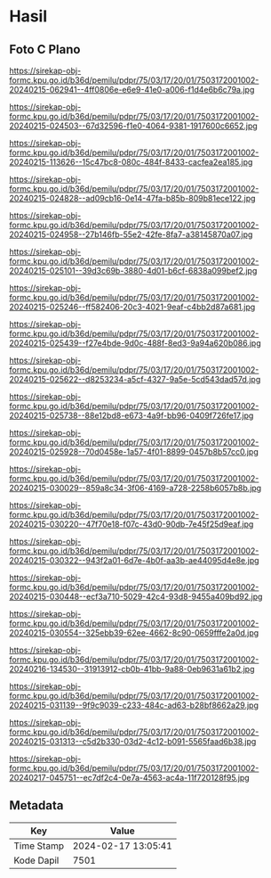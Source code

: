 # Hasil

## Foto C Plano

https://sirekap-obj-formc.kpu.go.id/b36d/pemilu/pdpr/75/03/17/20/01/7503172001002-20240215-062941--4ff0806e-e6e9-41e0-a006-f1d4e6b6c79a.jpg

https://sirekap-obj-formc.kpu.go.id/b36d/pemilu/pdpr/75/03/17/20/01/7503172001002-20240215-024503--67d32596-f1e0-4064-9381-1917600c6652.jpg

https://sirekap-obj-formc.kpu.go.id/b36d/pemilu/pdpr/75/03/17/20/01/7503172001002-20240215-113626--15c47bc8-080c-484f-8433-cacfea2ea185.jpg

https://sirekap-obj-formc.kpu.go.id/b36d/pemilu/pdpr/75/03/17/20/01/7503172001002-20240215-024828--ad09cb16-0e14-47fa-b85b-809b81ece122.jpg

https://sirekap-obj-formc.kpu.go.id/b36d/pemilu/pdpr/75/03/17/20/01/7503172001002-20240215-024958--27b146fb-55e2-42fe-8fa7-a38145870a07.jpg

https://sirekap-obj-formc.kpu.go.id/b36d/pemilu/pdpr/75/03/17/20/01/7503172001002-20240215-025101--39d3c69b-3880-4d01-b6cf-6838a099bef2.jpg

https://sirekap-obj-formc.kpu.go.id/b36d/pemilu/pdpr/75/03/17/20/01/7503172001002-20240215-025246--ff582406-20c3-4021-9eaf-c4bb2d87a681.jpg

https://sirekap-obj-formc.kpu.go.id/b36d/pemilu/pdpr/75/03/17/20/01/7503172001002-20240215-025439--f27e4bde-9d0c-488f-8ed3-9a94a620b086.jpg

https://sirekap-obj-formc.kpu.go.id/b36d/pemilu/pdpr/75/03/17/20/01/7503172001002-20240215-025622--d8253234-a5cf-4327-9a5e-5cd543dad57d.jpg

https://sirekap-obj-formc.kpu.go.id/b36d/pemilu/pdpr/75/03/17/20/01/7503172001002-20240215-025738--88e12bd8-e673-4a9f-bb96-0409f726fe17.jpg

https://sirekap-obj-formc.kpu.go.id/b36d/pemilu/pdpr/75/03/17/20/01/7503172001002-20240215-025928--70d0458e-1a57-4f01-8899-0457b8b57cc0.jpg

https://sirekap-obj-formc.kpu.go.id/b36d/pemilu/pdpr/75/03/17/20/01/7503172001002-20240215-030029--859a8c34-3f06-4169-a728-2258b6057b8b.jpg

https://sirekap-obj-formc.kpu.go.id/b36d/pemilu/pdpr/75/03/17/20/01/7503172001002-20240215-030220--47f70e18-f07c-43d0-90db-7e45f25d9eaf.jpg

https://sirekap-obj-formc.kpu.go.id/b36d/pemilu/pdpr/75/03/17/20/01/7503172001002-20240215-030322--943f2a01-6d7e-4b0f-aa3b-ae44095d4e8e.jpg

https://sirekap-obj-formc.kpu.go.id/b36d/pemilu/pdpr/75/03/17/20/01/7503172001002-20240215-030448--ecf3a710-5029-42c4-93d8-9455a409bd92.jpg

https://sirekap-obj-formc.kpu.go.id/b36d/pemilu/pdpr/75/03/17/20/01/7503172001002-20240215-030554--325ebb39-62ee-4662-8c90-0659fffe2a0d.jpg

https://sirekap-obj-formc.kpu.go.id/b36d/pemilu/pdpr/75/03/17/20/01/7503172001002-20240216-134530--31913912-cb0b-41bb-9a88-0eb9631a61b2.jpg

https://sirekap-obj-formc.kpu.go.id/b36d/pemilu/pdpr/75/03/17/20/01/7503172001002-20240215-031139--9f9c9039-c233-484c-ad63-b28bf8662a29.jpg

https://sirekap-obj-formc.kpu.go.id/b36d/pemilu/pdpr/75/03/17/20/01/7503172001002-20240215-031313--c5d2b330-03d2-4c12-b091-5565faad6b38.jpg

https://sirekap-obj-formc.kpu.go.id/b36d/pemilu/pdpr/75/03/17/20/01/7503172001002-20240217-045751--ec7df2c4-0e7a-4563-ac4a-11f720128f95.jpg


## Metadata

| Key        | Value               |
| ---------- | ------------------- |
| Time Stamp | 2024-02-17 13:05:41 |
| Kode Dapil | 7501                |




